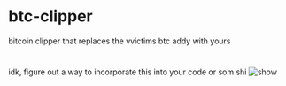 # btc-clipper
bitcoin clipper that replaces the vvictims btc addy with yours

#
idk, figure out a way to incorporate this into your code or som shi
![show](https://i.imgur.com/UDWd1La.png)
